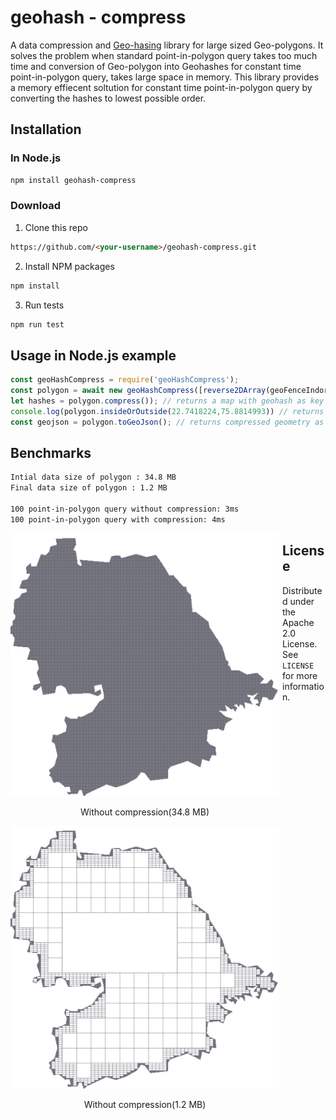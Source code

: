 
# geohash - compress
A data compression and [Geo-hasing](http://en.wikipedia.org/wiki/Geohash) library for large sized Geo-polygons. It solves the problem when standard point-in-polygon query takes too much time and conversion of Geo-polygon into Geohashes for constant time point-in-polygon query, takes large space in memory. This library provides a memory effiecent soltution for constant time point-in-polygon query by converting the hashes to lowest possible order.



## Installation
### In Node.js
``` sh
npm install geohash-compress 
```


### Download

1. Clone this repo

``` html
https://github.com/<your-username>/geohash-compress.git
```

2. Install NPM packages

``` html
npm install
```

3. Run tests

``` html
npm run test
```





<!-- USAGE EXAMPLES -->
## Usage in Node.js example
```js
const geoHashCompress = require('geoHashCompress');
const polygon = await new geoHashCompress([reverse2DArray(geoFenceIndore)],7);
let hashes = polygon.compress()); // returns a map with geohash as key
console.log(polygon.insideOrOutside(22.7418224,75.8814993)) // returns true if a point is inside the polygon.
const geojson = polygon.toGeoJson(); // returns compressed geometry as Geojson.
```

## Benchmarks
```html
Intial data size of polygon : 34.8 MB
Final data size of polygon : 1.2 MB

100 point-in-polygon query without compression: 3ms
100 point-in-polygon query with compression: 4ms
```


<div class="image123">
    <div style="float:left;margin-right:5px;">
        <img src="./images/image1.png" height="420" width="430" title = "after compression"/>
        <p style="text-align:center;">Without compression(34.8 MB)</p>
    </div>
    <div style="float:left;margin-right:5px;">
        <img src="./images/image3.png" height="420" width="430" title = "after compression"/>
        <p style="text-align:center;">Without compression(1.2 MB)</p>
    </div>
</div>


<!-- LICENSE -->
## License

Distributed under the Apache 2.0 License. See `LICENSE` for more information.


<!-- ![title](images/image3.png)
![title](images/image2.png) -->
